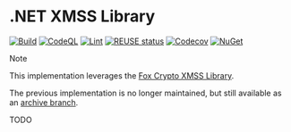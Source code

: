 <!--
SPDX-FileCopyrightText: 2024 Frans van Dorsselaer

SPDX-License-Identifier: MIT
-->

# .NET XMSS Library

[![Build](https://github.com/dorssel/dotnet-xmss/actions/workflows/build.yml/badge.svg?branch=main)](https://github.com/dorssel/dotnet-xmss/actions?query=workflow%3ABuild+branch%3Amain)
[![CodeQL](https://github.com/dorssel/dotnet-xmss/actions/workflows/codeql.yml/badge.svg?branch=main)](https://github.com/dorssel/dotnet-xmss/actions?query=workflow%3ACodeQL+branch%3Amain)
[![Lint](https://github.com/dorssel/dotnet-xmss/actions/workflows/lint.yml/badge.svg?branch=main)](https://github.com/dorssel/dotnet-xmss/actions?query=workflow%3ALint+branch%3Amain)
[![REUSE status](https://api.reuse.software/badge/github.com/dorssel/dotnet-xmss)](https://api.reuse.software/info/github.com/dorssel/dotnet-xmss)
[![Codecov](https://codecov.io/gh/dorssel/dotnet-xmss/branch/main/graph/badge.svg?token=L0QI0AZRJI)](https://codecov.io/gh/dorssel/dotnet-xmss)
[![NuGet](https://img.shields.io/nuget/v/Dorssel.Security.Cryptography.Xmss?logo=nuget)](https://www.nuget.org/packages/Dorssel.Security.Cryptography.Xmss)

> [!NOTE]
> This implementation leverages the [Fox Crypto XMSS Library](https://github.com/FoxCryptoNL/xmss).
>
> The previous implementation is no longer maintained, but still available as an [archive branch](https://github.com/dorssel/dotnet-xmss/tree/master).

TODO
